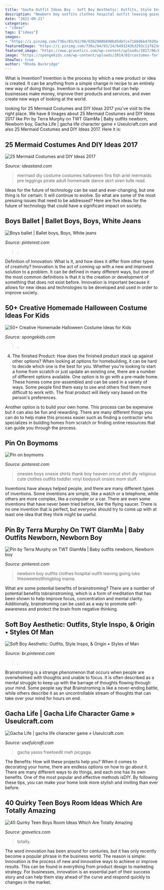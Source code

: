 ```yaml
---
title: "Gacha Outfit Ideas Boy - Soft Boy Aesthetic: Outfits, Style Inspo, &amp; Origin • Styles Of Man"
description: "Newborn boy outfits clothes hospital outfit leaving going luke thesweetestthingblog mama"
date: "2022-09-21"
categories:
- "ideas"
tags: ["ideas"]
images:
- "https://i.pinimg.com/736x/03/62/90/0362900b890bd5dbfce7160d6b47020a.jpg"
featuredImage: "https://i.pinimg.com/736x/64/93/24/6493243b3293c11f623ebeefc8ba9e1f--boy-onesie-onesies.jpg"
featured_image: "https://www.gravetics.com/wp-content/uploads/2017/06/Beautiful-Room-Decor-768x512.jpg"
image: "https://spongekids.com/wp-content/uploads/2014/03/costumes-for-kids/7-samurai-costume-recycled-materials.jpg"
ShowToc: true
author: "Rhoda Buckridge"
---
```



What is Invention?
Invention is the process by which a new product or idea is created. It can be anything from a simple change in recipe to an entirely new way of doing things. Invention is a powerful tool that can help businesses make money, improve their products and services, and even create new ways of looking at the world.

	

		
looking for 25 Mermaid Costumes and DIY Ideas 2017 you've visit to the right place. We have 8 Images about 25 Mermaid Costumes and DIY Ideas 2017 like Pin by Terra Murphy on TWT GlamMa | Baby outfits newborn, Newborn boy, Gacha Life | gacha life character game » Useulcraft.com and also 25 Mermaid Costumes and DIY Ideas 2017. Here it is:
		
    
## 25 Mermaid Costumes And DIY Ideas 2017

<img loading=lazy src="http://ideastand.com/wp-content/uploads/2017/09/mermaid-costume-diy/13-mermaid-costume-diy-ideas-tutorials.jpg" onerror="this.onerror=null;this.src='https://tse2.mm.bing.net/th?id=OIP.gBM-xxMjWPYBX99MWDecWQHaLH&amp;pid=15.1';" alt="25 Mermaid Costumes and DIY Ideas 2017">

_Source: ideastand.com_

>mermaid diy costume costumes halloween fins fish ariel mermaids pre leggings pirate adult homemade dance skirt siren tulle read. 

	

Ideas for the future of technology can be vast and ever-changing, but one thing is for certain: It will continue to evolve. So what are some of the most pressing issues that need to be addressed? Here are five ideas for the future of technology that could have a significant impact on society.

    
## Boys Ballet | Ballet Boys, Boys, White Jeans

<img loading=lazy src="https://i.pinimg.com/736x/03/62/90/0362900b890bd5dbfce7160d6b47020a.jpg" onerror="this.onerror=null;this.src='https://tse3.mm.bing.net/th?id=OIP.TwKiNNIXfb_dmpGflytibAHaLH&amp;pid=15.1';" alt="Boys ballet | Ballet boys, Boys, White jeans">

_Source: pinterest.com_

>. 

	

Definition of Innovation: What is it, and how does it differ from other types of creativity?
Innovation is the act of coming up with a new and improved solution to a problem. It can be defined in many different ways, but one of the most common definitions is that it is the creation or development of something that does not exist before. Innovation is important because it allows for new ideas and technologies to be developed and used in order to improve society.

    
## 50+ Creative Homemade Halloween Costume Ideas For Kids

<img loading=lazy src="https://spongekids.com/wp-content/uploads/2014/03/costumes-for-kids/7-samurai-costume-recycled-materials.jpg" onerror="this.onerror=null;this.src='https://tse3.mm.bing.net/th?id=OIP.T9incGuH0nDaKpt7Wb_hHgHaJ4&amp;pid=15.1';" alt="50+ Creative Homemade Halloween Costume Ideas for Kids">

_Source: spongekids.com_

>. 

	

4. The finished Product: How does the finished product stack up against other options?
When looking at options for homebuilding, it can be hard to decide which one is the best for you. Whether you're looking to start a home from scratch or just update an existing one, there are a number of different options available. 
One option is to go with a pre-made home. These homes come pre-assembled and can be used in a variety of ways. Some people find them easy to use and others find them more difficult to work with. The final product will likely vary based on the person's preferences. 

Another option is to build your own home. This process can be expensive but it can also be fun and rewarding. There are many different things you can do to help make this process easier such as finding a contractor who specializes in building homes from scratch or finding online resources that can guide you through the process.

    
## Pin On Boymoms

<img loading=lazy src="https://i.pinimg.com/736x/64/93/24/6493243b3293c11f623ebeefc8ba9e1f--boy-onesie-onesies.jpg" onerror="this.onerror=null;this.src='https://tse3.mm.bing.net/th?id=OIP.KEU2WW7bD-7kJNpIb4SQBgDSEo&amp;pid=15.1';" alt="Pin on boymoms">

_Source: pinterest.com_

>onesies boys onesie shirts thank boy heaven cricut shirt diy religious cute clothes outfits toddler vinyl bodysuit onsies mom stuff. 

	

Inventions have always helped people, and there are many different types of inventions. Some inventions are simple, like a watch or a telephone, while others are more complex, like a computer or a car. There are even some inventions that have never been tried before, like the flying saucer. There is no one invention that is perfect, but everyone should try to come up with at least one idea that they think might be useful.

    
## Pin By Terra Murphy On TWT GlamMa | Baby Outfits Newborn, Newborn Boy

<img loading=lazy src="https://i.pinimg.com/736x/6a/5e/a6/6a5ea663525a8bc0b854d803fc2da795--newborn-boy-outfits-newborn-boys.jpg" onerror="this.onerror=null;this.src='https://tse3.mm.bing.net/th?id=OIP.3KSSG6hN3keyi5ckImYKuQHaLH&amp;pid=15.1';" alt="Pin by Terra Murphy on TWT GlamMa | Baby outfits newborn, Newborn boy">

_Source: pinterest.com_

>newborn boy outfits clothes hospital outfit leaving going luke thesweetestthingblog mama. 

	

What are some potential benefits of brainstroming?
There are a number of potential benefits tobrainstroming, which is a form of meditation that has been shown to help improve focus, concentration and mental clarity. Additionally, brainstroming can be used as a way to promote self-awareness and protect the brain from negative thinking.

    
## Soft Boy Aesthetic: Outfits, Style Inspo, &amp; Origin • Styles Of Man

<img loading=lazy src="https://i.pinimg.com/736x/8d/fd/e3/8dfde348364e6b1192d9055b429b662c.jpg" onerror="this.onerror=null;this.src='https://tse3.mm.bing.net/th?id=OIP.9iAQEi8yL3ngyn05gvwtwAHaJ4&amp;pid=15.1';" alt="Soft Boy Aesthetic: Outfits, Style Inspo, &amp; Origin • Styles of Man">

_Source: br.pinterest.com_

>. 

	

Brainstroming is a strange phenomenon that occurs when people are overwhelmed with thoughts and unable to focus. It is often described as a mental struggle to keep up with the barrage of thoughts flowing through your mind. Some people say that Brainstroming is like a never-ending battle, while others describe it as an uncontrollable stream of thoughts that can take over your mind for hours on end.

    
## Gacha Life | Gacha Life Character Game » Useulcraft.com

<img loading=lazy src="https://www.usefulcraft.com/wp-content/uploads/2019/12/gacha-life-5.jpg" onerror="this.onerror=null;this.src='https://tse3.mm.bing.net/th?id=OIP.PFkqfbGUZcSgPp0_6YqH3QHaFq&amp;pid=15.1';" alt="Gacha Life | gacha life character game » Useulcraft.com">

_Source: usefulcraft.com_

>gacha yasss freetoedit meh picgaga. 

	

The Benefits: How will these projects help you?
When it comes to decorating your home, there are endless options on how to go about it. There are many different ways to do things, and each one has its own benefits. One of the most popular and effective methods isDIY. By following these tips, you can make your home look more stylish and inviting than ever before.

    
## 40 Quirky Teen Boys Room Ideas Which Are Totally Amazing

<img loading=lazy src="https://www.gravetics.com/wp-content/uploads/2017/06/Beautiful-Room-Decor-768x512.jpg" onerror="this.onerror=null;this.src='https://tse2.mm.bing.net/th?id=OIP.hoO8qnJnKNAO1FgvybolcQHaE8&amp;pid=15.1';" alt="40 Quirky Teen Boys Room Ideas Which Are Totally Amazing">

_Source: gravetics.com_

>totally. 

	

The word innovation has been around for centuries, but it has only recently become a popular phrase in the business world. The reason is simple: Innovation is the process of new and innovative ways to achieve or improve results. This can be found in everything from product design to marketing strategy. For businesses, innovation is an essential part of their success story and can help them stay ahead of the curve and respond quickly to changes in the market.

